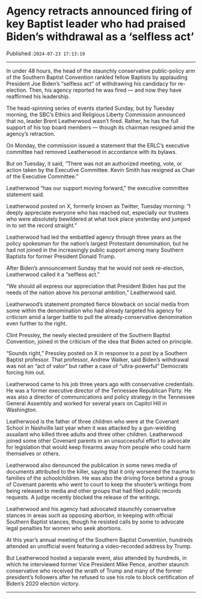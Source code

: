 # Agency retracts announced firing of key Baptist leader who had praised Biden’s withdrawal as a ‘selfless act’

Published :`2024-07-23 17:13:19`

---

In under 48 hours, the head of the staunchly conservative public-policy arm of the Southern Baptist Convention rankled fellow Baptists by applauding President Joe Biden’s “selfless act” of withdrawing his candidacy for re-election. Then, his agency reported he was fired — and now they have reaffirmed his leadership.

The head-spinning series of events started Sunday, but by Tuesday morning, the SBC’s Ethics and Religious Liberty Commission announced that no, leader Brent Leatherwood wasn’t fired. Rather, he has the full support of his top board members — though its chairman resigned amid the agency’s retraction.

On Monday, the commission issued a statement that the ERLC’s executive committee had removed Leatherwood in accordance with its bylaws.

But on Tuesday, it said, “There was not an authorized meeting, vote, or action taken by the Executive Committee. Kevin Smith has resigned as Chair of the Executive Committee.”

Leatherwood “has our support moving forward,” the executive committee statement said.

Leatherwood posted on X, formerly known as Twitter, Tuesday morning: “I deeply appreciate everyone who has reached out, especially our trustees who were absolutely bewildered at what took place yesterday and jumped in to set the record straight.”

Leatherwood had led the embattled agency through three years as the policy spokesman for the nation’s largest Protestant denomination, but he had not joined in the increasingly public support among many Southern Baptists for former President Donald Trump.

After Biden’s announcement Sunday that he would not seek re-election, Leatherwood called it a “selfless act.”

“We should all express our appreciation that President Biden has put the needs of the nation above his personal ambition,” Leatherwood said.

Leatherwood’s statement prompted fierce blowback on social media from some within the denomination who had already targeted his agency for criticism amid a larger battle to pull the already-conservative denomination even further to the right.

Clint Pressley, the newly elected president of the Southern Baptist Convention, joined in the criticism of the idea that Biden acted on principle.

“Sounds right,” Pressley posted on X in response to a post by a Southern Baptist professor. That professor, Andrew Walker, said Biden’s withdrawal was not an “act of valor” but rather a case of “ultra-powerful” Democrats forcing him out.

Leatherwood came to his job three years ago with conservative credentials. He was a former executive director of the Tennessee Republican Party. He was also a director of communications and policy strategy in the Tennessee General Assembly and worked for several years on Capitol Hill in Washington.

Leatherwood is the father of three children who were at the Covenant School in Nashville last year when it was attacked by a gun-wielding assailant who killed three adults and three other children. Leatherwood joined some other Covenant parents in an unsuccessful effort to advocate for legislation that would keep firearms away from people who could harm themselves or others.

Leatherwood also denounced the publication in some news media of documents attributed to the killer, saying that it only worsened the trauma to families of the schoolchildren. He was also the driving force behind a group of Covenant parents who went to court to keep the shooter’s writings from being released to media and other groups that had filed public records requests. A judge recently blocked the release of the writings.

Leatherwood and his agency had advocated staunchly conservative stances in areas such as opposing abortion, in keeping with official Southern Baptist stances, though he resisted calls by some to advocate legal penalties for women who seek abortions.

At this year’s annual meeting of the Southern Baptist Convention, hundreds attended an unofficial event featuring a video-recorded address by Trump.

But Leatherwood hosted a separate event, also attended by hundreds, in which he interviewed former Vice President Mike Pence, another staunch conservative who received the wrath of Trump and many of the former president’s followers after he refused to use his role to block certification of Biden’s 2020 election victory.

---

